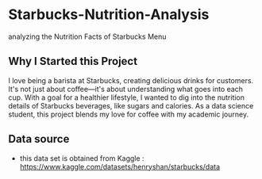# Starbucks-Nutrition-Analysis
analyzing the Nutrition Facts of Starbucks Menu 

## Why I Started this Project

I love being a barista at Starbucks, creating delicious drinks for customers. It's not just about coffee—it's about understanding what goes into each cup. With a goal for a healthier lifestyle, I wanted to dig into the nutrition details of Starbucks beverages, like sugars and calories. As a data science student, this project blends my love for coffee with my academic journey.

## Data source
 - this data set is obtained from Kaggle : https://www.kaggle.com/datasets/henryshan/starbucks/data

